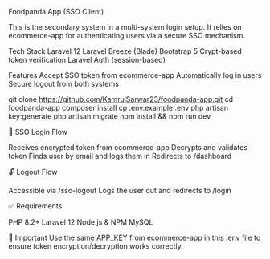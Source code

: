 Foodpanda App (SSO Client)

This is the secondary system in a multi-system login setup. It relies on ecommerce-app for authenticating users via a secure SSO mechanism.

Tech Stack
Laravel 12
Laravel Breeze (Blade)
Bootstrap 5
Crypt-based token verification
Laravel Auth (session-based)

Features
Accept SSO token from ecommerce-app
Automatically log in users
Secure logout from both systems

git clone https://github.com/KamrulSarwar23/foodpanda-app.git
cd foodpanda-app
composer install
cp .env.example .env
php artisan key:generate
php artisan migrate
npm install && npm run dev

🔐 SSO Login Flow

Receives encrypted token from ecommerce-app
Decrypts and validates token
Finds user by email and logs them in
Redirects to /dashboard

🔓 Logout Flow

Accessible via /sso-logout
Logs the user out and redirects to /login

✅ Requirements

PHP 8.2+
Laravel 12
Node.js & NPM
MySQL

🔐 Important
Use the same APP_KEY from ecommerce-app in this .env file to ensure token encryption/decryption works correctly.
